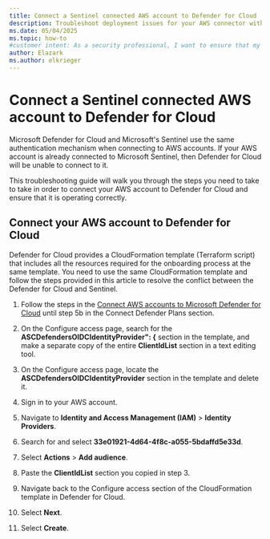 ```yaml
---
title: Connect a Sentinel connected AWS account to Defender for Cloud
description: Troubleshoot deployment issues for your AWS connector withing Microsoft Defender for Cloud to ensure your resources are connected and protected.
ms.date: 05/04/2025
ms.topic: how-to
#customer intent: As a security professional, I want to ensure that my AWS connector is connected to Defender for Cloud correctly and i soperating the way it should be.
author: Elazark
ms.author: elkrieger
---
```


# Connect a Sentinel connected AWS account to Defender for Cloud

Microsoft Defender for Cloud and Microsoft's Sentinel use the same authentication mechanism when connecting to AWS accounts. If your AWS account is already connected to Microsoft Sentinel, then Defender for Cloud will be unable to connect to it.

This troubleshooting guide will walk you through the steps you need to take to take in order to connect your AWS account to Defender for Cloud and ensure that it is operating correctly.

## Connect your AWS account to Defender for Cloud

Defender for Cloud provides a CloudFormation template (Terraform script) that includes all the resources required for the onboarding process at the same template. You need to use the same CloudFormation template and follow the steps provided in this article to resolve the conflict between the Defender for Cloud and Sentinel.

1. Follow the steps in the [Connect AWS accounts to Microsoft Defender for Cloud](connect-aws-accounts.md) until step 5b in the Connect Defender Plans section.

1. On the Configure access page, search for the **ASCDefendersOIDCIdentityProvider": {** section in the template, and make a separate copy of the entire **ClientIdList** section in a text editing tool.

1. On the Configure access page, locate the **ASCDefendersOIDCIdentityProvider** section in the template and delete it.

1. Sign in to your AWS account.

1. Navigate to **Identity and Access Management (IAM)** > **Identity Providers**.

1. Search for and select **33e01921-4d64-4f8c-a055-5bdaffd5e33d**.

1. Select **Actions** > **Add audience**.

1. Paste the **ClientIdList** section you copied in step 3.

1. Navigate back to the Configure access section of the CloudFormation template in Defender for Cloud.

1. Select **Next**.

1. Select **Create**.